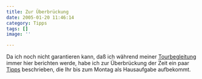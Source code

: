 ```yaml
---
title: Zur Überbrückung
date: 2005-01-20 11:46:14
category: Tipps
tags: []
image: ''

---
```


Da ich noch nicht garantieren kann, daß ich während meiner [Tourbegleitung](http://www.misantropolis.de/home.php?ID=148) immer hier berichten werde, habe ich zur Überbrückung der Zeit ein paar [Tipps](/category/tipps/) beschrieben, die Ihr bis zum Montag als Hausaufgabe aufbekommt.
